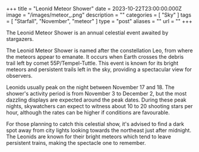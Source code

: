 +++
title = "Leonid Meteor Shower"
date = 2023-10-22T23:00:00.000Z
image = "/images/meteor_.png"
description = ""
categories = [ "Sky" ]
tags = [ "Starfall", "November", "meteor" ]
type = "post"
aliases = ""
url = ""
+++

The Leonid Meteor Shower is an annual celestial event awaited by stargazers. 

The Leonid Meteor Shower is named after the constellation Leo, from where the meteors appear to emanate. It occurs when Earth crosses the debris trail left by comet 55P/Tempel-Tuttle. This event is known for its bright meteors and persistent trails left in the sky, providing a spectacular view for observers​.

Leonids usually peak on the night between November 17 and 18. The shower's activity period is from November 3 to December 2, but the most dazzling displays are expected around the peak dates. During these peak nights, skywatchers can expect to witness about 10 to 20 shooting stars per hour, although the rates can be higher if conditions are favourable​.

For those planning to catch this celestial show, it's advised to find a dark spot away from city lights looking towards the northeast just after midnight. The Leonids are known for their bright meteors which tend to leave persistent trains, making the spectacle one to remember​.
